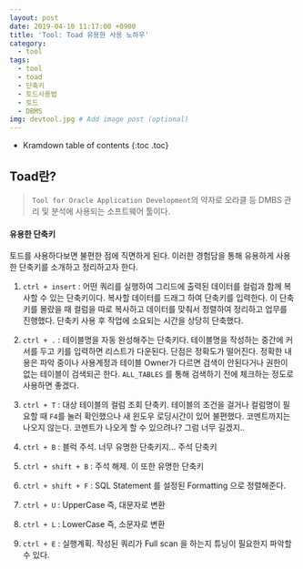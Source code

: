 ```yaml
---
layout: post
date: 2019-04-10 11:17:00 +0900
title: 'Tool: Toad 유용한 사용 노하우'
category:
  - tool
tags:
  - tool
  - toad
  - 단축키
  - 토드사용법
  - 토드
  - DBMS
img: devtool.jpg # Add image post (optional)
---
```


* Kramdown table of contents
{:toc .toc}

## Toad란?

>`Tool for Oracle Application Development`의 약자로 오라클 등 DMBS 관리 및 분석에 사용되는 소프트웨어 툴이다.

#### 유용한 단축키
토드를 사용하다보면 불편한 점에 직면하게 된다.
이러한 경험담을 통해 유용하게 사용한 단축키를 소개하고 정리하고자 한다.

1. `ctrl + insert` : 어떤 쿼리를 실행하여 그리드에 출력된 데이터를 컬럼과 함께 복사할 수 있는 단축키이다. 복사할 데이터를 드래그 하여 단축키를 입력한다. 이 단축키를 몰랐을 때 컬럼을 따로 복사하고 데이터를 맞춰서 정렬하여 정리하고 업무를 진행했다. 단축키 사용 후 작업에 소요되는 시간을 상당히 단축했다.

2. `ctrl + .` : 테이블명을 자동 완성해주는 단축키다. 테이블명을 작성하는 중간에 커서를 두고 키를 입력하면 리스트가 다운된다. 단점은 정확도가 떨어진다. 정확한 내용은 파악 중이나 사용계정과 테이블 Owner가 다르면 검색이 안된다거나 권한이 없는 테이블이 검색되곤 한다. `ALL_TABLES` 를 통해 검색하기 전에 체크하는 정도로 사용하면 좋겠다.

3. `ctrl + T` : 대상 테이블의 컬럼 조회 단축키. 테이블의 조건을 걸거나 컬럼명이 필요할 때 `F4`를 눌러 확인했으나 새 윈도우 로딩시간이 있어 불편했다. 코멘트까지는 나오지 않는다. 코멘트가 나오게 할 수 있으려나? 그럼 너무 길겠지..

4. `ctrl + B` : 블럭 주석. 너무 유명한 단축키지... 주석 단축키

5. `ctrl + shift + B` : 주석 해제. 이 또한 유명한 단축키

6. `ctrl + shift + F` : SQL Statement 를 설정된 Formatting 으로 정렬해준다.

7. `ctrl + U` : UpperCase 즉, 대문자로 변환

8. `ctrl + L` : LowerCase 즉, 소문자로 변환

9. `ctrl + E` : 실행계획. 작성된 쿼리가 Full scan 을 하는지 튜닝이 필요한지 파악할 수 있다.
